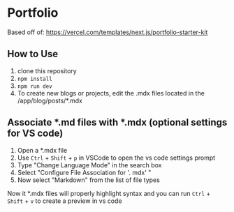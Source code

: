 # Portfolio

Based off of:
https://vercel.com/templates/next.js/portfolio-starter-kit

## How to Use

1. clone this repository
1. `npm install`
1. `npm run dev`
1. To create new blogs or projects, edit the .mdx files located in the /app/blog/posts/\*.mdx

## Associate \*.md files with \*.mdx (optional settings for VS code)

1. Open a \*.mdx file
1. Use `Ctrl` + `Shift` + `p` in VSCode to open the vs code settings prompt
1. Type "Change Language Mode" in the search box
1. Select "Configure File Association for '. mdx' "
1. Now select "Markdown" from the list of file types

Now it \*.mdx files will properly highlight syntax and you can run `Ctrl` + `Shift` + `v` to create a preview in vs code
